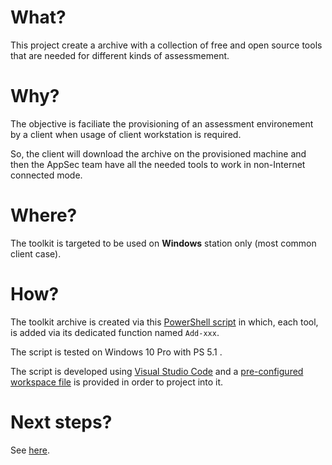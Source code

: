 # What?

This project create a archive with a collection of free and open source tools that are needed for different kinds of assessmement.

# Why?

The objective is faciliate the provisioning of an assessment environement by a client when usage of client workstation is required.

So, the client will download the archive on the provisioned machine and then the AppSec team have all the needed tools to work in non-Internet connected mode.

# Where?

The toolkit is targeted to be used on **Windows** station only (most common client case).

# How?

The toolkit archive is created via this [PowerShell script](Build-Toolkit.ps1) in which, each tool, is added via its dedicated function named `Add-xxx`.

The script is tested on Windows 10 Pro with PS 5.1 .

The script is developed using [Visual Studio Code](https://code.visualstudio.com/) and a [pre-configured workspace file](workspace.code-workspace) is provided in order to project into it.

# Next steps?

See [here](https://github.com/ExcelliumSA/AppSecToolkit/projects/2).